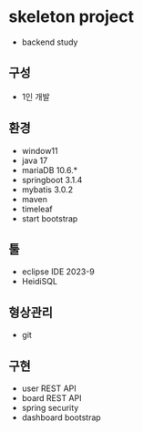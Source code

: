# skeleton project
+ backend study

## 구성
+ 1인 개발

## 환경
+ window11
+ java 17
+ mariaDB 10.6.*
+ springboot 3.1.4
+ mybatis 3.0.2
+ maven
+ timeleaf
+ start bootstrap
  
## 툴
+ eclipse IDE 2023-9
+ HeidiSQL

## 형상관리
+ git

## 구현
+ user REST API
+ board REST API
+ spring security
+ dashboard bootstrap
